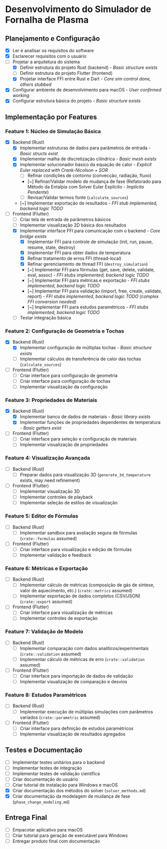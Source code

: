 # Desenvolvimento do Simulador de Fornalha de Plasma

## Planejamento e Configuração
- [x] Ler e analisar os requisitos do software
- [x] Esclarecer requisitos com o usuário
- [ ] Projetar a arquitetura do sistema
  - [x] Definir estrutura do projeto Rust (backend) - *Basic structure exists*
  - [ ] Definir estrutura do projeto Flutter (frontend)
  - [x] Projetar interface FFI entre Rust e Dart - *Core sim control done, others stubbed*
- [x] Configurar ambiente de desenvolvimento para macOS - *User confirmed working*
- [x] Configurar estrutura básica do projeto - *Basic structure exists*

## Implementação por Features

### Feature 1: Núcleo de Simulação Básica
- [x] Backend (Rust)
  - [x] Implementar estruturas de dados para parâmetros de entrada - *Basic structs exist*
  - [x] Implementar malha de discretização cilíndrica - *Basic mesh exists*
  - [x] Implementar solucionador básico da equação de calor - *Explicit Euler replaced with Crank-Nicolson + SOR*
    - [ ] Refinar condições de contorno (convecção, radiação, fluxo)
    - [~] Refinar/Validar modelo de mudança de fase (Refatorado para Método da Entalpia com Solver Euler Explícito - *Implícito Pendente*)
    - [ ] Revisar/Validar termos fonte (`calculate_sources`)
  - [~] Implementar exportação de resultados - *FFI stub implemented, backend logic TODO*
- [ ] Frontend (Flutter)
  - [ ] Criar tela de entrada de parâmetros básicos
  - [ ] Implementar visualização 2D básica dos resultados
  - [x] Implementar interface FFI para comunicação com o backend - *Core bridge exists*
    - [x] Implementar FFI para controle de simulação (init, run, pause, resume, state, destroy)
    - [x] Implementar FFI para obter dados de temperatura
    - [x] Refinar tratamento de erros FFI (thread-local)
    - [x] Refinar gerenciamento de thread FFI (`destroy_simulation`)
    - [~] Implementar FFI para fórmulas (get, save, delete, validate, eval, assoc) - *FFI stubs implemented, backend logic TODO*
    - [~] Implementar FFI para métricas e exportação - *FFI stubs implemented, backend logic TODO*
    - [~] Implementar FFI para validação (import, free, create, validate, report) - *FFI stubs implemented, backend logic TODO (complex FFI conversion needed)*
    - [~] Implementar FFI para estudos paramétricos - *FFI stubs implemented, backend logic TODO*
  - [ ] Testar integração básica

### Feature 2: Configuração de Geometria e Tochas
- [x] Backend (Rust)
  - [x] Implementar configuração de múltiplas tochas - *Basic structure exists*
  - [ ] Implementar cálculos de transferência de calor das tochas (`calculate_sources`)
- [ ] Frontend (Flutter)
  - [ ] Criar interface para configuração de geometria
  - [ ] Criar interface para configuração de tochas
  - [ ] Implementar visualização da configuração

### Feature 3: Propriedades de Materiais
- [x] Backend (Rust)
  - [x] Implementar banco de dados de materiais - *Basic library exists*
  - [x] Implementar funções de propriedades dependentes de temperatura - *Basic getters exist*
- [ ] Frontend (Flutter)
  - [ ] Criar interface para seleção e configuração de materiais
  - [ ] Implementar visualização de propriedades

### Feature 4: Visualização Avançada
- [ ] Backend (Rust)
  - [ ] Preparar dados para visualização 3D (`generate_3d_temperature` exists, may need refinement)
- [ ] Frontend (Flutter)
  - [ ] Implementar visualização 3D
  - [ ] Implementar controles de playback
  - [ ] Implementar seleção de estilos de visualização

### Feature 5: Editor de Fórmulas
- [ ] Backend (Rust)
  - [ ] Implementar sandbox para avaliação segura de fórmulas (`crate::formulas` assumed)
- [ ] Frontend (Flutter)
  - [ ] Criar interface para visualização e edição de fórmulas
  - [ ] Implementar validação e feedback

### Feature 6: Métricas e Exportação
- [ ] Backend (Rust)
  - [ ] Implementar cálculo de métricas (composição de gás de síntese, valor de aquecimento, etc.) (`crate::metrics` assumed)
  - [ ] Implementar exportação de dados completos (CSV/JSON) (`crate::export` assumed)
- [ ] Frontend (Flutter)
  - [ ] Criar interface para visualização de métricas
  - [ ] Implementar controles de exportação

### Feature 7: Validação de Modelo
- [ ] Backend (Rust)
  - [ ] Implementar comparação com dados analíticos/experimentais (`crate::validation` assumed)
  - [ ] Implementar cálculo de métricas de erro (`crate::validation` assumed)
- [ ] Frontend (Flutter)
  - [ ] Criar interface para importação de dados de validação
  - [ ] Implementar visualização de comparação e desvios

### Feature 8: Estudos Paramétricos
- [ ] Backend (Rust)
  - [ ] Implementar execução de múltiplas simulações com parâmetros variados (`crate::parametric` assumed)
- [ ] Frontend (Flutter)
  - [ ] Criar interface para definição de estudos paramétricos
  - [ ] Implementar visualização de resultados agregados

## Testes e Documentação
- [ ] Implementar testes unitários para o backend
- [ ] Implementar testes de integração
- [ ] Implementar testes de validação científica
- [ ] Criar documentação do usuário
- [ ] Criar tutorial de instalação para Windows e macOS
- [x] Criar documentação dos métodos do solver (`solver_methods.md`)
- [x] Criar documentação da modelagem de mudança de fase (`phase_change_modeling.md`)

## Entrega Final
- [ ] Empacotar aplicativo para macOS
- [ ] Criar tutorial para geração de executável para Windows
- [ ] Entregar produto final com documentação
